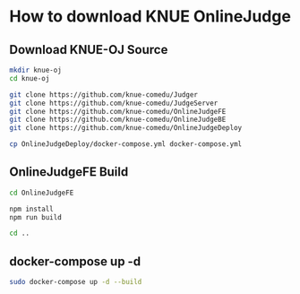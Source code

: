 # How to download KNUE OnlineJudge 

## Download KNUE-OJ Source 

```bash
mkdir knue-oj
cd knue-oj

git clone https://github.com/knue-comedu/Judger
git clone https://github.com/knue-comedu/JudgeServer
git clone https://github.com/knue-comedu/OnlineJudgeFE
git clone https://github.com/knue-comedu/OnlineJudgeBE
git clone https://github.com/knue-comedu/OnlineJudgeDeploy

cp OnlineJudgeDeploy/docker-compose.yml docker-compose.yml
```

## OnlineJudgeFE Build

```bash
cd OnlineJudgeFE

npm install
npm run build

cd ..
```

## docker-compose up -d

```bash
sudo docker-compose up -d --build
```